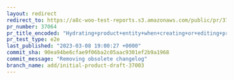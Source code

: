 ```yaml
---
layout: redirect
redirect_to: https://a8c-woo-test-reports.s3.amazonaws.com/public/pr/37064/e2e/index.html
pr_number: 37064
pr_title_encoded: "Hydrating+product+entity+when+creating+or+editing+product+with+block+editor"
pr_test_type: e2e
last_published: "2023-03-08 19:00:27 +0000"
commit_sha: 90ea94be6cfae9f06ba2c05aac9301ef2b9a1968
commit_message: "Removing obsolete changelog"
branch_name: add/initial-product-draft-37003
---
```

